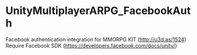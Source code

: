 # UnityMultiplayerARPG_FacebookAuth
Facebook authentication integration for MMORPG KIT (http://u3d.as/1524)
Require Facebook SDK (https://developers.facebook.com/docs/unity/)
